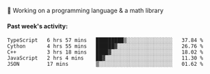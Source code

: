 
:large_blue_circle: Working on a programming language & a math library

#### Past week's activity:
<!--START_SECTION:waka-->
```text
TypeScript   6 hrs 57 mins   █████████▒░░░░░░░░░░░░░░░   37.84 % 
Cython       4 hrs 55 mins   ██████▓░░░░░░░░░░░░░░░░░░   26.76 % 
C++          3 hrs 18 mins   ████▓░░░░░░░░░░░░░░░░░░░░   18.02 % 
JavaScript   2 hrs 4 mins    ██▓░░░░░░░░░░░░░░░░░░░░░░   11.30 % 
JSON         17 mins         ▒░░░░░░░░░░░░░░░░░░░░░░░░   01.62 % 
```
<!--END_SECTION:waka-->
